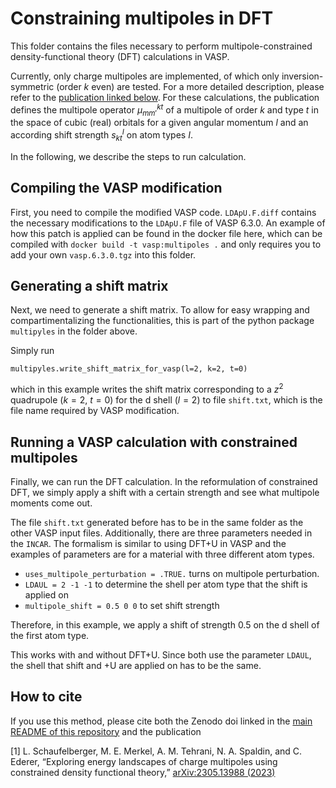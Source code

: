 # Constraining multipoles in DFT

This folder contains the files necessary to perform
multipole-constrained density-functional theory (DFT)
calculations in VASP.

Currently, only charge multipoles are implemented,
of which only inversion-symmetric (order $k$ even) are tested.
For a more detailed description,
please refer to the [publication linked below](#how-to-cite).
For these calculations,
the publication defines the multipole operator $\mu_{mm'}^{kt}$
of a multipole of order $k$ and type $t$
in the space of cubic (real) orbitals
for a given angular momentum $l$
and an according shift strength $s^I_{kt}$ on atom types $I$.

In the following, we describe the steps to run calculation.

## Compiling the VASP modification

First, you need to compile the modified VASP code.
`LDApU.F.diff` contains the necessary modifications
to the `LDApU.F` file of VASP 6.3.0.
An example of how this patch is applied
can be found in the docker file here, which can be compiled with
`docker build -t vasp:multipoles .`
and only requires you to add your own `vasp.6.3.0.tgz` into this folder.

## Generating a shift matrix

Next, we need to generate a shift matrix. To allow for easy
wrapping and compartimentalizing the functionalities,
this is part of the python package `multipyles` in the folder above.

Simply run
```
multipyles.write_shift_matrix_for_vasp(l=2, k=2, t=0)
```
which in this example writes the shift matrix corresponding to a
$z^2$ quadrupole ($k=2$, $t=0$) for the d shell ($l=2$)
to file `shift.txt`, which is the file name required by VASP modification.

## Running a VASP calculation with constrained multipoles

Finally, we can run the DFT calculation.
In the reformulation of constrained DFT, we simply apply
a shift with a certain strength and see what multipole moments
come out.

The file `shift.txt` generated before has to be in the same folder
as the other VASP input files.
Additionally, there are three parameters needed in the `INCAR`.
The formalism is similar to using DFT+U in VASP
and the examples of parameters are for a material
with three different atom types.

- `uses_multipole_perturbation = .TRUE.`
turns on multipole perturbation.
- `LDAUL = 2 -1 -1`
to determine the shell per atom type that the shift is applied on
- `multipole_shift = 0.5 0 0`
to set shift strength

Therefore, in this example, we apply a shift of strength 0.5
on the d shell of the first atom type.

This works with and without DFT+U.
Since both use the parameter `LDAUL`,
the shell that shift and +U are applied on has to be the same.

## How to cite

If you use this method, please cite both the Zenodo doi
linked in the [main README of this repository](/README.md#how-to-cite)
and the publication

[1] L. Schaufelberger, M. E. Merkel, A. M. Tehrani, N. A. Spaldin, and C. Ederer,
“Exploring energy landscapes of charge multipoles using constrained density functional theory,”
[arXiv:2305.13988 (2023)](https://doi.org/10.48550/arXiv.2305.13988)

